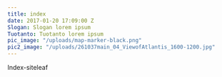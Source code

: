 ```yaml
---
title: index
date: 2017-01-20 17:09:00 Z
Slogan: Slogan lorem ipsum
Tuotanto: Tuotanto lorem ipsum
pic_image: "/uploads/map-marker-black.png"
pic2_image: "/uploads/261037main_04_ViewofAtlantis_1600-1200.jpg"
---
```


Index-siteleaf